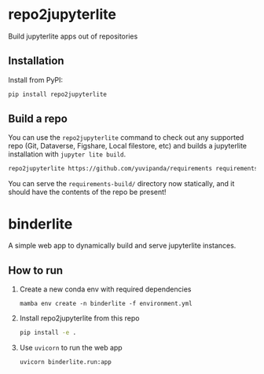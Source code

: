 # repo2jupyterlite

Build jupyterlite apps out of repositories

## Installation

Install from PyPI:

```bash
pip install repo2jupyterlite
```

## Build a repo

You can use the `repo2jupyterlite` command to check out any supported repo
(Git, Dataverse, Figshare, Local filestore, etc) and builds a jupyterlite
installation with `jupyter lite build`.

```bash
repo2jupyterlite https://github.com/yuvipanda/requirements requirements-build
```

You can serve the `requirements-build/` directory now statically, and it should
have the contents of the repo be present!

# binderlite

A simple web app to dynamically build and serve jupyterlite instances.

## How to run

1. Create a new conda env with required dependencies
   
   ```
   mamba env create -n binderlite -f environment.yml
   ```

2. Install repo2jupyterlite from this repo
 
   ```bash
   pip install -e .
   ```
   
3. Use `uvicorn` to run the web app

   ```bash
   uvicorn binderlite.run:app
   ```
